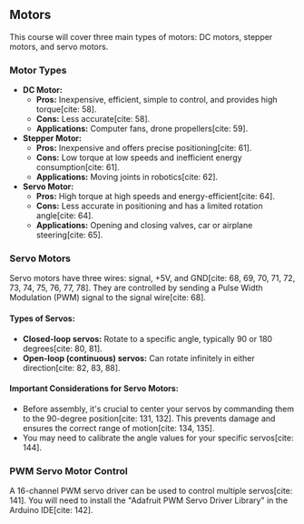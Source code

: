 ## Motors

This course will cover three main types of motors: DC motors, stepper motors, and servo motors.

### Motor Types

* **DC Motor:**
    * **Pros:** Inexpensive, efficient, simple to control, and provides high torque[cite: 58].
    * **Cons:** Less accurate[cite: 58].
    * **Applications:** Computer fans, drone propellers[cite: 59].
* **Stepper Motor:**
    * **Pros:** Inexpensive and offers precise positioning[cite: 61].
    * **Cons:** Low torque at low speeds and inefficient energy consumption[cite: 61].
    * **Applications:** Moving joints in robotics[cite: 62].
* **Servo Motor:**
    * **Pros:** High torque at high speeds and energy-efficient[cite: 64].
    * **Cons:** Less accurate in positioning and has a limited rotation angle[cite: 64].
    * **Applications:** Opening and closing valves, car or airplane steering[cite: 65].

### Servo Motors

Servo motors have three wires: signal, +5V, and GND[cite: 68, 69, 70, 71, 72, 73, 74, 75, 76, 77, 78]. They are controlled by sending a Pulse Width Modulation (PWM) signal to the signal wire[cite: 68].

#### Types of Servos:
* **Closed-loop servos:** Rotate to a specific angle, typically 90 or 180 degrees[cite: 80, 81].
* **Open-loop (continuous) servos:** Can rotate infinitely in either direction[cite: 82, 83, 88].

#### Important Considerations for Servo Motors:
* Before assembly, it's crucial to center your servos by commanding them to the 90-degree position[cite: 131, 132]. This prevents damage and ensures the correct range of motion[cite: 134, 135].
* You may need to calibrate the angle values for your specific servos[cite: 144].

### PWM Servo Motor Control

A 16-channel PWM servo driver can be used to control multiple servos[cite: 141]. You will need to install the "Adafruit PWM Servo Driver Library" in the Arduino IDE[cite: 142].
